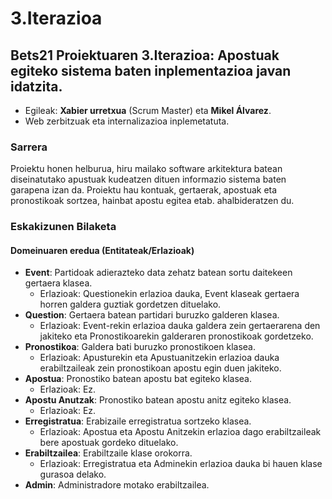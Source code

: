 # 3.Iterazioa

## Bets21 Proiektuaren 3.Iterazioa: Apostuak egiteko sistema baten inplementazioa javan idatzita. 

- Egileak: **Xabier urretxua** (Scrum Master) eta **Mikel Álvarez**. 
- Web zerbitzuak eta internalizazioa inplemetatuta.

### Sarrera

Proiektu honen helburua, hiru mailako software arkitektura batean diseinatutako apustuak kudeatzen dituen informazio sistema baten garapena izan da. Proiektu hau kontuak, gertaerak, apostuak eta pronostikoak sortzea, hainbat apostu egitea etab. ahalbideratzen du.

### Eskakizunen Bilaketa

#### Domeinuaren eredua (Entitateak/Erlazioak)
- **Event**: Partidoak adierazteko data zehatz batean sortu daitekeen gertaera klasea.
  - Erlazioak: Questionekin erlazioa dauka, Event klaseak gertaera horren galdera guztiak gordetzen dituelako.
- **Question**: Gertaera batean partidari buruzko galderen klasea.
  - Erlazioak: Event-rekin erlazioa dauka galdera zein gertaerarena den jakiteko eta Pronostikoarekin galderaren pronostikoak gordetzeko.
- **Pronostikoa**: Galdera bati buruzko pronostikoen klasea.
  - Erlazioak: Apusturekin eta Apustuanitzekin erlazioa dauka erabiltzaileak zein pronostikoan apostu egin duen jakiteko.
- **Apostua**: Pronostiko batean apostu bat egiteko klasea.
  - Erlazioak: Ez.
- **Apostu Anutzak**: Pronostiko batean apostu anitz egiteko klasea.
  - Erlazioak: Ez.
- **Erregistratua**: Erabizaile erregistratua sortzeko klasea.
  - Erlazioak: Apostua eta Apostu Anitzekin erlazioa dago erabiltzaileak bere apostuak gordeko dituelako.
- **Erabiltzailea**: Erabiltzaile klase orokorra.
  - Erlazioak: Erregistratua eta Adminekin erlazioa dauka bi hauen klase gurasoa delako.
- **Admin**: Administradore motako erabiltzailea.
